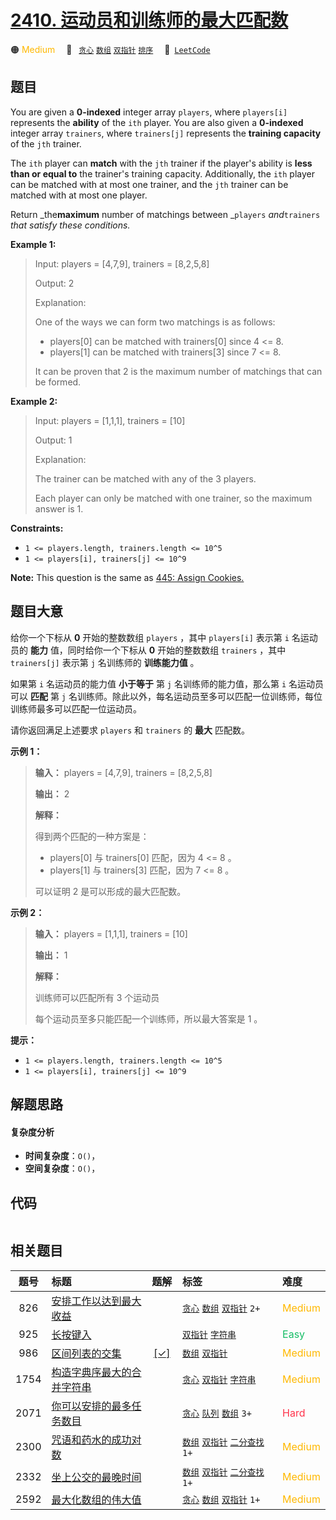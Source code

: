 # [2410. 运动员和训练师的最大匹配数](https://leetcode.com/problems/maximum-matching-of-players-with-trainers)

🟠 <font color=#ffb800>Medium</font>&emsp; 🔖&ensp; [`贪心`](/outline/tag/greedy.md) [`数组`](/outline/tag/array.md) [`双指针`](/outline/tag/two-pointers.md) [`排序`](/outline/tag/sorting.md)&emsp; 🔗&ensp;[`LeetCode`](https://leetcode.com/problems/maximum-matching-of-players-with-trainers)

## 题目

You are given a **0-indexed** integer array `players`, where `players[i]`
represents the **ability** of the `ith` player. You are also given a
**0-indexed** integer array `trainers`, where `trainers[j]` represents the
**training capacity** of the `jth` trainer.

The `ith` player can **match** with the `jth` trainer if the player's ability
is **less than or equal to** the trainer's training capacity. Additionally,
the `ith` player can be matched with at most one trainer, and the `jth`
trainer can be matched with at most one player.

Return _the**maximum** number of matchings between _`players` _and_`trainers`
_that satisfy these conditions._



**Example 1:**

> Input: players = [4,7,9], trainers = [8,2,5,8]
> 
> Output: 2
> 
> Explanation:
> 
> One of the ways we can form two matchings is as follows:
> - players[0] can be matched with trainers[0] since 4 <= 8.
> - players[1] can be matched with trainers[3] since 7 <= 8.
> 
> It can be proven that 2 is the maximum number of matchings that can be formed.

**Example 2:**

> Input: players = [1,1,1], trainers = [10]
> 
> Output: 1
> 
> Explanation:
> 
> The trainer can be matched with any of the 3 players.
> 
> Each player can only be matched with one trainer, so the maximum answer is 1.

**Constraints:**

  * `1 <= players.length, trainers.length <= 10^5`
  * `1 <= players[i], trainers[j] <= 10^9`



**Note:** This question is the same as [ 445: Assign
Cookies.](https://leetcode.com/problems/assign-cookies/description/)


## 题目大意

给你一个下标从 **0**  开始的整数数组 `players` ，其中 `players[i]` 表示第 `i` 名运动员的 **能力**
值，同时给你一个下标从 **0**  开始的整数数组 `trainers` ，其中 `trainers[j]` 表示第 `j` 名训练师的
**训练能力值**  。

如果第 `i` 名运动员的能力值 **小于等于**  第 `j` 名训练师的能力值，那么第 `i` 名运动员可以 **匹配**  第 `j`
名训练师。除此以外，每名运动员至多可以匹配一位训练师，每位训练师最多可以匹配一位运动员。

请你返回满足上述要求 `players` 和 `trainers` 的 **最大** 匹配数。



**示例 1：**

> 
> 
> 
> 
> 
> **输入：** players = [4,7,9], trainers = [8,2,5,8]
> 
> **输出：** 2
> 
> **解释：**
> 
> 得到两个匹配的一种方案是：
> - players[0] 与 trainers[0] 匹配，因为 4 <= 8 。
> - players[1] 与 trainers[3] 匹配，因为 7 <= 8 。
> 
> 可以证明 2 是可以形成的最大匹配数。
> 
> 

**示例 2：**

> 
> 
> 
> 
> 
> **输入：** players = [1,1,1], trainers = [10]
> 
> **输出：** 1
> 
> **解释：**
> 
> 训练师可以匹配所有 3 个运动员
> 
> 每个运动员至多只能匹配一个训练师，所以最大答案是 1 。
> 
> 



**提示：**

  * `1 <= players.length, trainers.length <= 10^5`
  * `1 <= players[i], trainers[j] <= 10^9`


## 解题思路

#### 复杂度分析

- **时间复杂度**：`O()`，
- **空间复杂度**：`O()`，

## 代码

```javascript

```

## 相关题目

<!-- prettier-ignore -->
| 题号 | 标题 | 题解 | 标签 | 难度 |
| :------: | :------ | :------: | :------ | :------ |
| 826 | [安排工作以达到最大收益](https://leetcode.com/problems/most-profit-assigning-work) |  |  [`贪心`](/outline/tag/greedy.md) [`数组`](/outline/tag/array.md) [`双指针`](/outline/tag/two-pointers.md) `2+` | <font color=#ffb800>Medium</font> |
| 925 | [长按键入](https://leetcode.com/problems/long-pressed-name) |  |  [`双指针`](/outline/tag/two-pointers.md) [`字符串`](/outline/tag/string.md) | <font color=#15bd66>Easy</font> |
| 986 | [区间列表的交集](https://leetcode.com/problems/interval-list-intersections) | [[✓]](/problem/0986.md) |  [`数组`](/outline/tag/array.md) [`双指针`](/outline/tag/two-pointers.md) | <font color=#ffb800>Medium</font> |
| 1754 | [构造字典序最大的合并字符串](https://leetcode.com/problems/largest-merge-of-two-strings) |  |  [`贪心`](/outline/tag/greedy.md) [`双指针`](/outline/tag/two-pointers.md) [`字符串`](/outline/tag/string.md) | <font color=#ffb800>Medium</font> |
| 2071 | [你可以安排的最多任务数目](https://leetcode.com/problems/maximum-number-of-tasks-you-can-assign) |  |  [`贪心`](/outline/tag/greedy.md) [`队列`](/outline/tag/queue.md) [`数组`](/outline/tag/array.md) `3+` | <font color=#ff334b>Hard</font> |
| 2300 | [咒语和药水的成功对数](https://leetcode.com/problems/successful-pairs-of-spells-and-potions) |  |  [`数组`](/outline/tag/array.md) [`双指针`](/outline/tag/two-pointers.md) [`二分查找`](/outline/tag/binary-search.md) `1+` | <font color=#ffb800>Medium</font> |
| 2332 | [坐上公交的最晚时间](https://leetcode.com/problems/the-latest-time-to-catch-a-bus) |  |  [`数组`](/outline/tag/array.md) [`双指针`](/outline/tag/two-pointers.md) [`二分查找`](/outline/tag/binary-search.md) `1+` | <font color=#ffb800>Medium</font> |
| 2592 | [最大化数组的伟大值](https://leetcode.com/problems/maximize-greatness-of-an-array) |  |  [`贪心`](/outline/tag/greedy.md) [`数组`](/outline/tag/array.md) [`双指针`](/outline/tag/two-pointers.md) `1+` | <font color=#ffb800>Medium</font> |

<style>
.blue {
    background-color: #096dd9;
    padding: 0.25rem 0.5rem;
    margin: 0;
    font-size: 0.85em;
    border-radius: 3px;
    color: white;
    font-weight: 500;
}
table th:first-of-type { width: 10%; }
table th:nth-of-type(2) { width: 35%; }
table th:nth-of-type(3) { width: 10%; }
table th:nth-of-type(4) { width: 35%; }
table th:nth-of-type(5) { width: 10%; }
</style>

